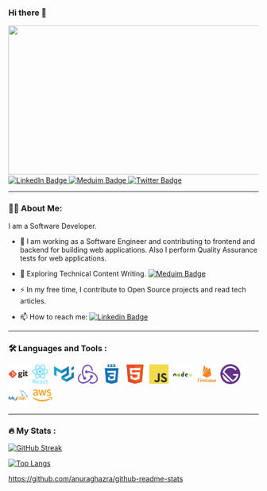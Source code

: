 ### Hi there 👋

<div align="center">
  <img src="https://media.giphy.com/media/dWesBcTLavkZuG35MI/giphy.gif" width="600" height="300"/>
</div>

<div id="badges">
  <a target="_blank" href="https://www.linkedin.com/in/nnamaniezinne/">
    <img src="https://img.shields.io/badge/LinkedIn-blue?style=for-the-badge&logo=linkedin&logoColor=white" alt="LinkedIn Badge"/>
  </a>
  <a target="_blank" href="https://medium.com/@nnamani.ezinne">
    <img src="https://img.shields.io/badge/Meduim-black?style=for-the-badge&logo=meduim&logoColor=white" alt="Meduim Badge"/>
  </a>
  <a target="_blank" href="https://twitter.com/ZinnyCodes">
    <img src="https://img.shields.io/badge/Twitter-blue?style=for-the-badge&logo=twitter&logoColor=white" alt="Twitter Badge"/>
  </a>
</div>

---

### :woman_technologist: About Me:

I am a Software Developer.

- :telescope: I am working as a Software Engineer and contributing to frontend and backend for building web applications. Also I perform Quality Assurance tests for web applications.

- :seedling: Exploring Technical Content Writing. [![Meduim Badge](https://img.shields.io/badge/Meduim-black?style=for-the-badge&logo=meduim&logoColor=white)](https://medium.com/@nnamani.ezinne)

- :zap: In my free time, I contribute to Open Source projects and read tech articles.

- :mailbox: How to reach me: [![Linkedin Badge](https://img.shields.io/badge/LinkedIn-blue?style=for-the-badge&logo=linkedin&logoColor=white)](https://www.linkedin.com/in/nnamaniezinne/)


---

### :hammer_and_wrench: Languages and Tools :

<div>
<img src="https://github.com/devicons/devicon/blob/master/icons/git/git-original-wordmark.svg" title="Git" **alt="Git" width="40" height="40"/>
  <img src="https://github.com/devicons/devicon/blob/master/icons/react/react-original-wordmark.svg" title="React" alt="React" width="40" height="40"/>&nbsp;
  <img src="https://github.com/devicons/devicon/blob/master/icons/materialui/materialui-original.svg" title="Material UI" alt="Material UI" width="40" height="40"/>&nbsp;
  <img src="https://github.com/devicons/devicon/blob/master/icons/redux/redux-original.svg" title="Redux" alt="Redux " width="40" height="40"/>&nbsp;
  <img src="https://github.com/devicons/devicon/blob/master/icons/css3/css3-plain-wordmark.svg"  title="CSS3" alt="CSS" width="40" height="40"/>&nbsp;
  <img src="https://github.com/devicons/devicon/blob/master/icons/html5/html5-original.svg" title="HTML5" alt="HTML" width="40" height="40"/>&nbsp;
  <img src="https://github.com/devicons/devicon/blob/master/icons/javascript/javascript-original.svg" title="JavaScript" alt="JavaScript" width="40" height="40"/>&nbsp;
<img src="https://github.com/devicons/devicon/blob/master/icons/nodejs/nodejs-original-wordmark.svg" title="NodeJS" alt="NodeJS" width="40" height="40"/>&nbsp;
  <img src="https://github.com/devicons/devicon/blob/master/icons/firebase/firebase-plain-wordmark.svg" title="Firebase" alt="Firebase" width="40" height="40"/>&nbsp;
  <img src="https://github.com/devicons/devicon/blob/master/icons/gatsby/gatsby-original.svg" title="Gatsby"  alt="Gatsby" width="40" height="40"/>&nbsp;
  <img src="https://github.com/devicons/devicon/blob/master/icons/mysql/mysql-original-wordmark.svg" title="MySQL"  alt="MySQL" width="40" height="40"/>&nbsp;
  <img src="https://github.com/devicons/devicon/blob/master/icons/amazonwebservices/amazonwebservices-plain-wordmark.svg" title="AWS" alt="AWS" width="40" height="40"/>&nbsp;

</div>

---

### :fire: My Stats :

[![GitHub Streak](https://github-readme-streak-stats.herokuapp.com?user=Ezinnem&theme=dark)](https://github.com/Ezinnem)

[![Top Langs](https://github-readme-stats.vercel.app/api/top-langs?username=Ezinnem&show_icons=true&locale=en&layout=compact&hide=python&theme=vision-friendly-dark)](https://github.com/Ezinnem)

https://github.com/anuraghazra/github-readme-stats


<!--
**Ezinnem/Ezinnem** is a ✨ _special_ ✨ repository because its `README.md` (this file) appears on your GitHub profile.

Here are some ideas to get you started:

- 🔭 I’m currently working on ...
- 🌱 I’m currently learning ...
- 👯 I’m looking to collaborate on ..
- 😄 Pronouns: ...
- ⚡ Fun fact: ...
-->
